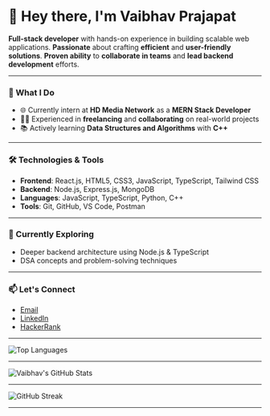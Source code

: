 # 👋 Hey there, I'm Vaibhav Prajapat

**Full-stack developer** with hands-on experience in building scalable web applications. **Passionate** about crafting **efficient** and **user-friendly solutions**. **Proven ability** to **collaborate in teams** and **lead backend development** efforts.

---

### 💼 What I Do

- 🌐 Currently intern at **HD Media Network** as a **MERN Stack Developer**
- 🧑‍💻 Experienced in **freelancing** and **collaborating** on real-world projects
- 📚 Actively learning **Data Structures and Algorithms** with **C++**

---

### 🛠️ Technologies & Tools

- **Frontend**: React.js, HTML5, CSS3, JavaScript, TypeScript, Tailwind CSS
- **Backend**: Node.js, Express.js, MongoDB
- **Languages**: JavaScript, TypeScript, Python, C++
- **Tools**: Git, GitHub, VS Code, Postman

---

### 🚀 Currently Exploring

- Deeper backend architecture using Node.js & TypeScript
- DSA concepts and problem-solving techniques

---

### 📫 Let's Connect

- [Email](mailto:vaibhav.prajapat.7725@gmail.com)
- [LinkedIn](https://www.linkedin.com/in/vaibhavprajapat/)
- [HackerRank](https://www.hackerrank.com/profile/vaibhav_prajapat)

---

![Top Languages](https://github-readme-stats.vercel.app/api/top-langs/?username=vai7725&layout=compact&theme=algolia)

---

![Vaibhav's GitHub Stats](https://github-readme-stats.vercel.app/api?username=vai7725&show_icons=true&theme=algolia)

---

![GitHub Streak](https://github-readme-streak-stats.herokuapp.com/?user=vai7725&theme=algolia)

---
